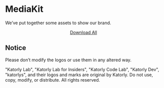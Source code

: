 # MediaKit
We’ve put together some assets to show our brand.<br>

<p align="center"><a href="https://github.com/katorlys/MediaKit/archive/refs/heads/main.zip">Download All</a></p>

## Notice
Please don’t modify the logos or use them in any altered way.<br>

"Katorly Lab", "Katorly Lab for Insiders", "Katorly Code Lab", "Katorly Dev", "katorlys", and their logos and marks are original by Katorly. Do not use, copy, modify, or distribute. All rights reserved.